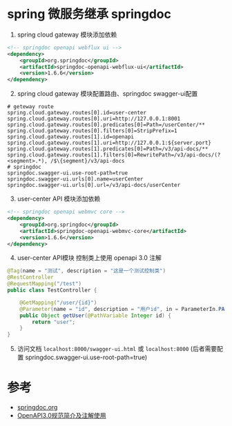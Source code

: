 # spring 微服务继承 springdoc

1. spring cloud gateway 模块添加依赖

```xml
<!-- springdoc openapi webflux ui -->
<dependency>
    <groupId>org.springdoc</groupId>
    <artifactId>springdoc-openapi-webflux-ui</artifactId>
    <version>1.6.6</version>
</dependency>
```

2. spring cloud gateway 模块配置路由、springdoc swagger-ui配置

```properties
# geteway route
spring.cloud.gateway.routes[0].id=user-center
spring.cloud.gateway.routes[0].uri=http://127.0.0.1:8001
spring.cloud.gateway.routes[0].predicates[0]=Path=/userCenter/**
spring.cloud.gateway.routes[0].filters[0]=StripPrefix=1
spring.cloud.gateway.routes[1].id=openapi
spring.cloud.gateway.routes[1].uri=http://127.0.0.1:${server.port}
spring.cloud.gateway.routes[1].predicates[0]=Path=/v3/api-docs/**
spring.cloud.gateway.routes[1].filters[0]=RewritePath=/v3/api-docs/(?<segment>.*), /$\{segment}/v3/api-docs
# springdoc
springdoc.swagger-ui.use-root-path=true
springdoc.swagger-ui.urls[0].name=userCenter
springdoc.swagger-ui.urls[0].url=/v3/api-docs/userCenter
```

3. user-center API 模块添加依赖

```xml
<!-- springdoc openapi webmvc core -->
<dependency>
    <groupId>org.springdoc</groupId>
    <artifactId>springdoc-openapi-webmvc-core</artifactId>
    <version>1.6.6</version>
</dependency>
```

4. user-center API模块 控制类上使用 openapi 3.0 注解

```java
@Tag(name = "测试", description = "这是一个测试控制类")
@RestController
@RequestMapping("/test")
public class TestController {

    @GetMapping("/user/{id}")
    @Parameter(name = "id", description = "用户id", in = ParameterIn.PATH, required = true)
    public Object getUser(@PathVariable Integer id) {
        return "user";
    }
}
```

5. 访问文档 `localhost:8000/swagger-ui.html` 或 `localhost:8000` (后者需要配置 springdoc.swagger-ui.use-root-path=true)


# 参考

- [springdoc.org](https://springdoc.org/#Introduction)
- [OpenAPI3.0规范简介及注解使用](https://www.zllr.top/archives/openapi3%E8%A7%84%E8%8C%83%E7%AE%80%E4%BB%8B%E5%8F%8A%E6%B3%A8%E8%A7%A3%E4%BD%BF%E7%94%A8)
